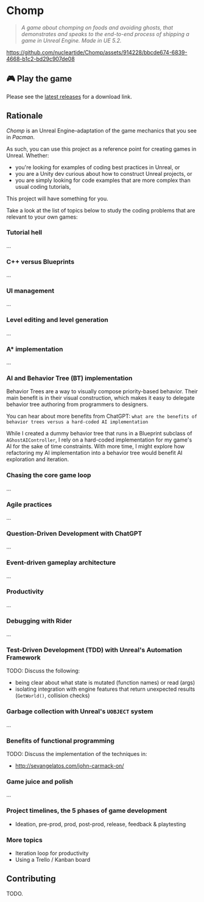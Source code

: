 # Chomp

> *A game about chomping on foods and avoiding ghosts, that demonstrates and speaks to the end-to-end process of shipping a game in Unreal Engine. Made in UE 5.2.*

https://github.com/nucleartide/Chomp/assets/914228/bbcde674-6839-4668-b1c2-bd29c907de08

## 🎮 Play the game

Please see the [latest releases](https://github.com/nucleartide/Chomp/releases) for a download link.

## Rationale

*Chomp* is an Unreal Engine–adaptation of the game mechanics that you see in *Pacman*.

As such, you can use this project as a reference point for creating games in Unreal. Whether:

- you're looking for examples of coding best practices in Unreal, or
- you are a Unity dev curious about how to construct Unreal projects, or
- you are simply looking for code examples that are more complex than usual coding tutorials,

This project will have something for you.

Take a look at the list of topics below to study the coding problems that are relevant to your own games:

### Tutorial hell

...

### C++ versus Blueprints

...

### UI management

...

### Level editing and level generation

...

### A* implementation

...

### AI and Behavior Tree (BT) implementation

Behavior Trees are a way to visually compose priority-based behavior. Their main benefit is in their visual construction, which makes it easy to delegate behavior tree authoring from programmers to designers.

You can hear about more benefits from ChatGPT: `what are the benefits of behavior trees versus a hard-coded AI implementation`

While I created a dummy behavior tree that runs in a Blueprint subclass of `AGhostAIController`, I rely on a hard-coded implementation for my game's AI for the sake of time constraints. With more time, I might explore how refactoring my AI implementation into a behavior tree would benefit AI exploration and iteration.

### Chasing the core game loop

...

### Agile practices

...

### Question-Driven Development with ChatGPT

...

### Event-driven gameplay architecture

...

### Productivity

...

### Debugging with Rider

...

### Test-Driven Development (TDD) with Unreal's Automation Framework

TODO: Discuss the following:

* being clear about what state is mutated (function names) or read (args)
* isolating integration with engine features that return unexpected results (`GetWorld()`, collision checks)

### Garbage collection with Unreal's `UOBJECT` system

...

### Benefits of functional programming

TODO: Discuss the implementation of the techniques in:

* http://sevangelatos.com/john-carmack-on/

### Game juice and polish

...

### Project timelines, the 5 phases of game development

* Ideation, pre-prod, prod, post-prod, release, feedback & playtesting

### More topics

* Iteration loop for productivity
* Using a Trello / Kanban board

## Contributing

TODO.
